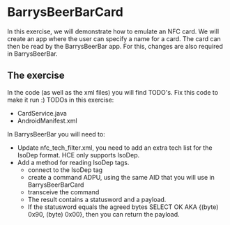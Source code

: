 BarrysBeerBarCard
==============================

In this exercise, we will demonstrate how to emulate an NFC card.
We will create an app where the user can specify a name for a card.
The card can then be read by the BarrysBeerBar app.
For this, changes are also required in BarrysBeerBar.



The exercise
--------------

In the code (as well as the xml files) you will find TODO's. Fix this code to make it run :)
TODOs in this exercise:
- CardService.java
- AndroidManifest.xml

In BarrysBeerBar you will need to:
- Update nfc_tech_filter.xml, you need to add an extra tech list for the IsoDep format. HCE only supports IsoDep.
- Add a method for reading IsoDep tags.
	- connect to the IsoDep tag
	- create a command ADPU, using the same AID that you will use in BarrysBeerBarCard
	- transceive the command
	- The result contains a statusword and a payload.
	- If the statusword equals the agreed bytes SELECT OK AKA {(byte) 0x90, (byte) 0x00}, then you can return the payload.
